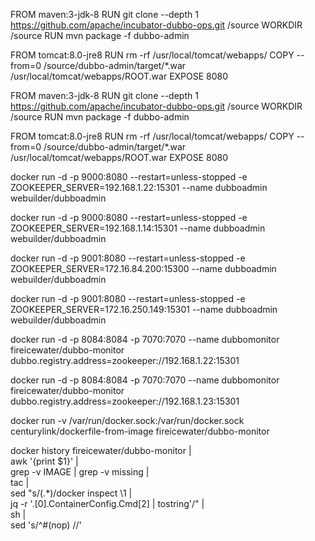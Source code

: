 

FROM maven:3-jdk-8
RUN git clone --depth 1 https://github.com/apache/incubator-dubbo-ops.git /source
WORKDIR /source
RUN mvn package -f dubbo-admin


FROM tomcat:8.0-jre8
RUN rm -rf /usr/local/tomcat/webapps/
COPY --from=0 /source/dubbo-admin/target/*.war /usr/local/tomcat/webapps/ROOT.war
EXPOSE 8080

FROM maven:3-jdk-8
RUN git clone --depth 1 https://github.com/apache/incubator-dubbo-ops.git /source
WORKDIR /source
RUN mvn package -f dubbo-admin
 
 
FROM tomcat:8.0-jre8
RUN rm -rf /usr/local/tomcat/webapps/
COPY --from=0 /source/dubbo-admin/target/*.war /usr/local/tomcat/webapps/ROOT.war
EXPOSE 8080


docker run -d -p 9000:8080 --restart=unless-stopped -e ZOOKEEPER_SERVER=192.168.1.22:15301 --name dubboadmin webuilder/dubboadmin

docker run -d -p 9000:8080 --restart=unless-stopped -e ZOOKEEPER_SERVER=192.168.1.14:15301 --name dubboadmin webuilder/dubboadmin


docker run -d -p 9001:8080 --restart=unless-stopped -e ZOOKEEPER_SERVER=172.16.84.200:15300 --name dubboadmin webuilder/dubboadmin

docker run -d -p 9001:8080 --restart=unless-stopped -e ZOOKEEPER_SERVER=172.16.250.149:15301 --name dubboadmin webuilder/dubboadmin


docker run -d -p 8084:8084 -p 7070:7070 --name dubbomonitor  fireicewater/dubbo-monitor dubbo.registry.address=zookeeper://192.168.1.22:15301

docker run -d -p 8084:8084 -p 7070:7070 --name dubbomonitor  fireicewater/dubbo-monitor dubbo.registry.address=zookeeper://192.168.1.23:15301

docker run -v /var/run/docker.sock:/var/run/docker.sock \
   centurylink/dockerfile-from-image fireicewater/dubbo-monitor

   docker history fireicewater/dubbo-monitor | \
awk '{print $1}' | \
grep -v IMAGE | grep -v missing | \
tac | \
sed "s/\(.*\)/docker inspect \1 | \
jq -r \'.[0].ContainerConfig.Cmd[2] | tostring\'/" | \
sh | \
sed 's/^#(nop) //'
